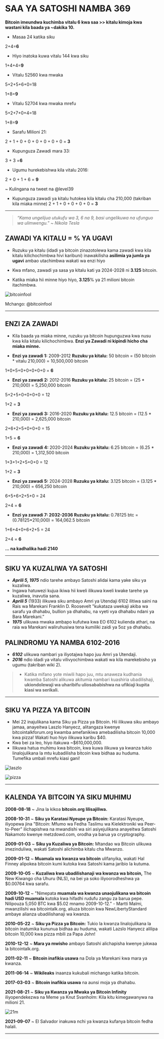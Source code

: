 # SAA YA SATOSHI NAMBA 369

**Bitcoin imeundwa kuchimba vitalu 6 kwa saa >> kitalu kimoja
kwa wastani kila baada ya ~dakika 10.**

* Masaa 24 katika siku

2+4=**6**

* Hiyo inatoka kuwa vitalu 144 kwa siku

1+4+4=**9**

* Vitalu 52560 kwa mwaka

5+2+5+6+0=18

1+8=**9**

* Vitalu 52704 kwa mwaka mrefu

5+2+7+0+4=18

1+8=**9**

* Sarafu Milioni 21:

2 + 1 + 0 + 0 + 0 + 0 + 0 + 0 = **3**

* Kupunguza Zawadi mara 33:

3 + 3 =**6**

* Ugumu hurekebishwa kila vitalu 2016:

2 + 0 + 1 + 6 = **9**

~ Kulingana na tweet na @level39

* Kupunguza zawadi ya kitalu hutokea kila
kitalu cha 210,000 (takriban kila miaka minne)
2 + 1 + 0 + 0 + 0 + 0 = **3**

---

>*“Kama ungelijua utukufu wa 3, 6 na 9, basi
ungelikuwa na ufunguo wa ulimwengu.”
~ Nikola Tesla*

## ZAWADI YA KITALU = % YA UGAVI

* Ruzuku ya kitalu (idadi ya bitcoin zinazotolewa kama zawadi
kwa kila kitalu kilichochimbwa hivi karibuni) inawakilisha **asilimia
ya jumla ya ugavi** ambao utachimbwa
wakati wa enzi hiyo

* Kwa mfano, zawadi ya sasa ya kitalu kati ya
2024-2028 ni **3.125** bitcoin.

* Katika miaka hii minne hiyo hiyo, **3.125**% ya 21
milioni bitcoin itachimbwa.

![bitcoinfool](figure-028-bitcoinfool.png)

Mchango: @bitcoinfool

---

## ENZI ZA ZAWADI

* Kila baada ya miaka minne, ruzuku ya bitcoin hupunguzwa kwa nusu kwa kila
kitalu kilichochimbwa. **Enzi ya Zawadi ni kipindi hicho cha miaka minne.**

* **Enzi ya zawadi 1:** 2009-2012 **Ruzuku ya kitalu:** 50 bitcoin
= (50 bitcoin * vitalu 210,000) = 10,500,000 bitcoin

1+0+5+0+0+0+0+0 = **6**

* **Enzi ya zawadi 2:** 2012-2016 **Ruzuku ya kitalu:** 25 bitcoin
= (25 * 210,000) = 5,250,000 bitcoin

5+2+5+0+0+0+0 = 12

1+2 = **3**

* **Enzi ya zawadi 3:** 2016-2020 **Ruzuku ya kitalu:** 12.5 bitcoin
= (12.5 * 210,000) = 2,625,000 bitcoin

2+6+2+5+0+0+0 = 15

1+5 = **6**

* **Enzi ya zawadi 4:** 2020-2024 **Ruzuku ya kitalu:** 6.25 bitcoin
= (6.25 * 210,000) = 1,312,500 bitcoin

1+3+1+2+5+0+0 = 12

1+2 = **3**

* **Enzi ya zawadi 5:** 2024-2028 **Ruzuku ya kitalu:** 3.125 bitcoin
= (3.125 * 210,000) = 656,250 bitcoin

6+5+6+2+5+0 = 24

2+4 = **6**

* **Enzi ya zawadi 7: 2032-2036 Ruzuku ya kitalu:** 0.78125 btc
= (0.78125*210,000) = 164,062.5 bitcoin

1+6+4+0+6+2+5 = 24

2+4 = **6**

**... na kadhalika hadi 2140**

---

## SIKU YA KUZALIWA YA SATOSHI

* ***Aprili 5, 1975*** ndio tarehe ambayo Satoshi alidai kama yake
siku ya kuzaliwa.
* Ingawa hatuwezi kujua ikiwa hii kweli ilikuwa kweli kwake
tarehe ya kuzaliwa, inavutia sana.
* ***Aprili 5*** (1933) ilikuwa siku ambayo Amri ya Utendaji 6102
ilitiwa saini na Rais wa Marekani Franklin D. Roosevelt
"kukataza uwekaji akiba wa sarafu ya dhahabu, bullion ya dhahabu,
na vyeti vya dhahabu ndani ya Bara
Marekani.”
* ***1975*** ulikuwa mwaka ambapo kufutwa kwa EO 6102 kulienda
athari, na raia wa Marekani waliruhusiwa tena
kumiliki zaidi ya 5oz ya dhahabu.

## PALINDROMU YA NAMBA 6102-2016

* ***6102*** ulikuwa nambari ya iliyotajwa hapo juu
Amri ya Utendaji.
* ***2016*** ndio idadi ya vitalu vilivyochimbwa wakati wa kila marekebisho ya ugumu (takriban wiki 2).

>* Katika mifano yote miwili hapo juu, mtu anaweza
kudhania kwamba Satoshi alikuwa akitumia nambari
kuashiria ubadilishaji, **ukiondolewaji wa
uharibifu uliosababishwa na ufikiaji kupita kiasi wa serikali.**

---

## SIKU YA PIZZA YA BITCOIN

* Mei 22 inajulikana kama Siku ya Pizza ya Bitcoin. Hii ilikuwa
siku ambayo jamaa, anayeitwa Laszlo Hanyecz, alitangaza
kwenye bitcointalkforum.org kwamba amefanikiwa
amebadilisha bitcoin 10,000 kwa pizza! Wakati huo hiyo
ilikuwa karibu $40.
* Kwa bei za leo, hiyo itakuwa ~$610,000,000.
* Ilikuwa hatua muhimu kwa bitcoin, kwa kuwa ilikuwa ya kwanza
tukio linalojulikana la mtu kubadilisha bitcoin kwa
bidhaa au huduma. Tumefika umbali mrefu kiasi gani!

![laszlo](figure-029-laszlo.png)

![pizza](figure-030-pizza.png)

---

## KALENDA YA BITCOIN YA SIKU MUHIMU

**2008-08-18** ~ Jina la kikoa **bitcoin.org lilisajiliwa.**

**2008-10-31** ~ **Siku ya Karatasi Nyeupe ya Bitcoin:** Karatasi Nyeupe,
iliyopewa jina "Bitcoin: Mfumo wa Fedha Taslimu wa Kielektroniki wa Peer-to-Peer"
ilichapishwa na mwandishi wa siri asiyejulikana anayeitwa Satoshi
Nakamoto kwenye metzdowd.com, orodha ya barua ya cryptography.

**2009-01-03** ~ **Siku ya Kuzaliwa ya Bitcoin:** Mtandao wa Bitcoin ulikuwa
imezinduliwa, wakati Satoshi alichimba kitalu cha Mwanzo.

**2009-01-12** ~ **Muamala wa kwanza wa bitcoin** ulifanyika, wakati Hal
Finney alipokea bitcoin kumi kutoka kwa Satoshi kama jaribio la kutuma.

**2009-10-05** ~ **Kuzaliwa kwa ubadilishanaji wa kwanza wa bitcoin,** The New
Kiwango cha Uhuru (NLS), na bei ya soko iliyoorodheshwa ya $0.00764
kwa sarafu.

**2009-10-12** ~ "Nimepata **muamala wa kwanza unaojulikana wa bitcoin hadi USD
muamala** kutoka kwa hifadhi rudufu zangu za barua pepe. Nilipouza 5,050 BTC kwa $5.02
mnamo 2009-10-12." - Martti Malmi, mwanzilishi wa bitcointalk.org, aliuza
bitcoin kwa NewLibertyStandard ambaye alianza ubadilishanaji wa kwanza.

**2010-05-22** ~ **Siku ya Pizza ya Bitcoin:** Tukio la kwanza linalojulikana la
bitcoin inatumika kununua bidhaa au huduma, wakati Lazslo
Hanyecz alilipa bitcoin 10,000 kwa pizza mbili za Papa John!

**2010-12-12** ~ **Mara ya mwisho** ambayo Satoshi alichapisha kwenye
jukwaa la bitcointalk.org.

**2011-02-11** ~ **Bitcoin inafikia usawa** na Dola ya Marekani kwa
mara ya kwanza.

**2011-06-14** ~ **Wikileaks** inaanza kukubali michango katika bitcoin.

**2017-03-03** ~ **Bitcoin inafikia usawa** na aunsi moja ya dhahabu.

**2021-08-21** ~ **Siku ya Kwanza ya Mwaka ya Bitcoin Infinity** iliyopendekezwa na
Meme ya Knut Svanholm:
Kila kitu kimegawanywa na milioni 21.

![21m](figure-031-21m.png)

**2021-09-07** ~ El Salvador inakuwa nchi ya kwanza kufanya
bitcoin fedha halali.

---
